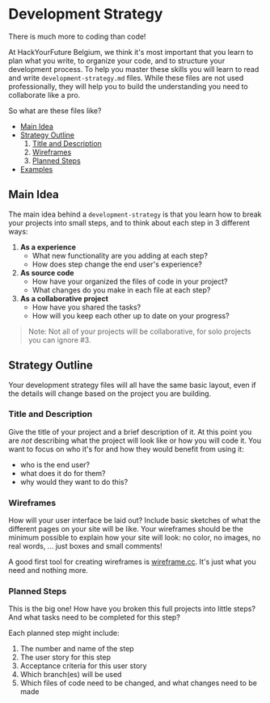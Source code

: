 # Development Strategy

There is much more to coding than code!

At HackYourFuture Belgium, we think it's most important that you learn to plan what you write, to organize your code, and to structure your development process. To help you master these skills you will learn to read and write `development-strategy.md` files. While these files are not used professionally, they will help you to build the understanding you need to collaborate like a pro.

So what are these files like?

- [Main Idea](development-strategy.md#main-idea)
- [Strategy Outline](development-strategy.md#strategy-outline)
  1. [Title and Description](https://github.com/HackYourFutureBelgium/home/tree/5e5a4e063cabd8fee688ea97eee44f7572053f5f/students/title-and-description/README.md)
  2. [Wireframes](development-strategy.md#wireframes)
  3. [Planned Steps](development-strategy.md#planned-steps)
- [Examples](development-strategy.md#examples)

## Main Idea

The main idea behind a `development-strategy` is that you learn how to break your projects into small steps, and to think about each step in 3 different ways:

1. **As a experience**
   - What new functionality are you adding at each step?
   - How does step change the end user's experience?
2. **As source code**
   - How have your organized the files of code in your project?
   - What changes do you make in each file at each step?
3. **As a collaborative project**
   - How have you shared the tasks?
   - How will you keep each other up to date on your progress?

> Note: Not all of your projects will be collaborative, for solo projects you can ignore \#3.

## Strategy Outline

Your development strategy files will all have the same basic layout, even if the details will change based on the project you are building.

### Title and Description

Give the title of your project and a brief description of it. At this point you are _not_ describing what the project will look like or how you will code it. You want to focus on who it's for and how they would benefit from using it:

- who is the end user?
- what does it do for them?
- why would they want to do this?

### Wireframes

How will your user interface be laid out? Include basic sketches of what the different pages on your site will be like. Your wireframes should be the minimum possible to explain how your site will look: no color, no images, no real words, ... just boxes and small comments!

A good first tool for creating wireframes is [wireframe.cc](https://wireframe.cc/). It's just what you need and nothing more.

### Planned Steps

This is the big one! How have you broken this full projects into little steps? And what tasks need to be completed for this step?

Each planned step might include:

1. The number and name of the step
2. The user story for this step
3. Acceptance criteria for this user story
4. Which branch(es) will be used
5. Which files of code need to be changed, and what changes need to be made
